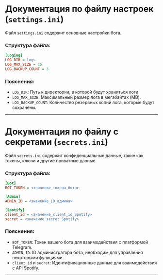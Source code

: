 # Документация по файлу настроек (`settings.ini`)

Файл `settings.ini` содержит основные настройки бота.

### Структура файла:

```ini
[Loging]
LOG_DIR = logs
LOG_MAX_SIZE = 15
LOG_BACKUP_COUNT = 3
```

### Пояснения:

- `LOG_DIR`: Путь к директории, в которой будут храниться логи.
- `LOG_MAX_SIZE`: Максимальный размер лога в мегабайтах (MB).
- `LOG_BACKUP_COUNT`: Количество резервных копий лога, которые будут сохранены.

---

# Документация по файлу с секретами (`secrets.ini`)

Файл `secrets.ini` содержит конфиденциальные данные, такие как токены, ключи и другие приватные данные.

### Структура файла:

```ini
[Bot]
BOT_TOKEN = <значение_токена_бота>

[Admin]
ADMIN_ID = <значение_ID_админа>

[Spotify]
client_id = <значение_client_id_Spotify>
secret = <значение_secret_Spotify>
```

### Пояснения:

- `BOT_TOKEN`: Токен вашего бота для взаимодействия с платформой Telegram.
- `ADMIN_ID`: ID администратора бота, необходим для управления некоторыми функциями.
- `client_id` и `secret`: Идентификационные данные для взаимодействия с API Spotify.

---
